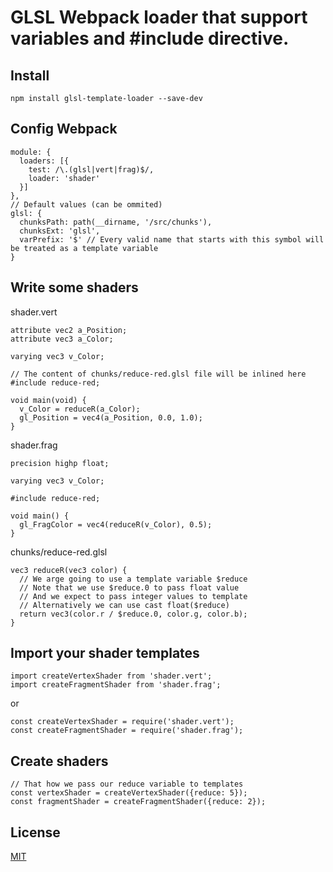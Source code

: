 # GLSL Webpack loader that support variables and #include directive.

## Install
```npm install glsl-template-loader --save-dev```

## Config Webpack
```
module: {
  loaders: [{
    test: /\.(glsl|vert|frag)$/,
    loader: 'shader'
  }]
},
// Default values (can be ommited)
glsl: {
  chunksPath: path(__dirname, '/src/chunks'),
  chunksExt: 'glsl',
  varPrefix: '$' // Every valid name that starts with this symbol will be treated as a template variable
}
```

## Write some shaders
shader.vert
```
attribute vec2 a_Position;
attribute vec3 a_Color;

varying vec3 v_Color;

// The content of chunks/reduce-red.glsl file will be inlined here
#include reduce-red;

void main(void) {
  v_Color = reduceR(a_Color);
  gl_Position = vec4(a_Position, 0.0, 1.0);
}
```
shader.frag
```
precision highp float;

varying vec3 v_Color;

#include reduce-red;

void main() {
  gl_FragColor = vec4(reduceR(v_Color), 0.5);
}
```
chunks/reduce-red.glsl
```
vec3 reduceR(vec3 color) {
  // We arge going to use a template variable $reduce
  // Note that we use $reduce.0 to pass float value
  // And we expect to pass integer values to template
  // Alternatively we can use cast float($reduce)
  return vec3(color.r / $reduce.0, color.g, color.b);
}
```

## Import your shader templates
```
import createVertexShader from 'shader.vert';
import createFragmentShader from 'shader.frag';
```
or
```
const createVertexShader = require('shader.vert');
const createFragmentShader = require('shader.frag');
```

## Create shaders
```
// That how we pass our reduce variable to templates
const vertexShader = createVertexShader({reduce: 5});
const fragmentShader = createFragmentShader({reduce: 2});
```

## License
[MIT](http://www.opensource.org/licenses/mit-license.php)
